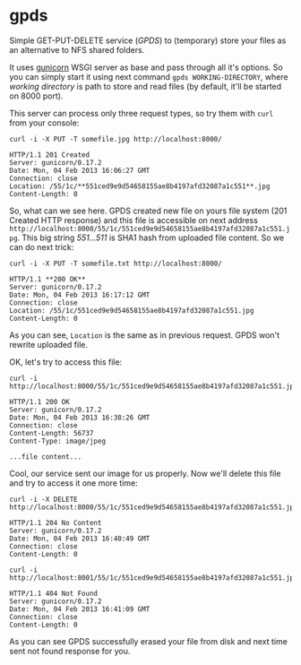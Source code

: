 gpds
====

Simple GET-PUT-DELETE service (*GPDS*) to (temporary) store your files as an alternative to NFS shared folders.

It uses [gunicorn](http://gunicorn.org/) WSGI server as base and pass through all it's options. So you can simply start it using next command `gpds WORKING-DIRECTORY`, where *working directory* is path to store and read files (by default, it'll be started on 8000 port).

This server can process only three request types, so try them with `curl` from your console:

    curl -i -X PUT -T somefile.jpg http://localhost:8000/

    HTTP/1.1 201 Created
    Server: gunicorn/0.17.2
    Date: Mon, 04 Feb 2013 16:06:27 GMT
    Connection: close
    Location: /55/1c/**551ced9e9d54658155ae8b4197afd32087a1c551**.jpg
    Content-Length: 0

So, what can we see here. GPDS created new file on yours file system (201 Created HTTP response) and this file is accessible on next address `http://localhost:8000/55/1c/551ced9e9d54658155ae8b4197afd32087a1c551.jpg`. This big string *551...511* is SHA1 hash from uploaded file content. So we can do next trick:

    curl -i -X PUT -T somefile.txt http://localhost:8000/

    HTTP/1.1 **200 OK**
    Server: gunicorn/0.17.2
    Date: Mon, 04 Feb 2013 16:17:12 GMT
    Connection: close
    Location: /55/1c/551ced9e9d54658155ae8b4197afd32087a1c551.jpg
    Content-Length: 0

As you can see, `Location` is the same as in previous request. GPDS won't rewrite uploaded file.

OK, let's try to access this file:

    curl -i http://localhost:8000/55/1c/551ced9e9d54658155ae8b4197afd32087a1c551.jpg

    HTTP/1.1 200 OK
    Server: gunicorn/0.17.2
    Date: Mon, 04 Feb 2013 16:38:26 GMT
    Connection: close
    Content-Length: 56737
    Content-Type: image/jpeg

    ...file content...

Cool, our service sent our image for us properly. Now we'll delete this file and try to access it one more time:

    curl -i -X DELETE http://localhost:8000/55/1c/551ced9e9d54658155ae8b4197afd32087a1c551.jpg

    HTTP/1.1 204 No Content
    Server: gunicorn/0.17.2
    Date: Mon, 04 Feb 2013 16:40:49 GMT
    Connection: close
    Content-Length: 0

    curl -i http://localhost:8001/55/1c/551ced9e9d54658155ae8b4197afd32087a1c551.jpg

    HTTP/1.1 404 Not Found
    Server: gunicorn/0.17.2
    Date: Mon, 04 Feb 2013 16:41:09 GMT
    Connection: close
    Content-Length: 0

As you can see GPDS successfully erased your file from disk and next time sent not found response for you.